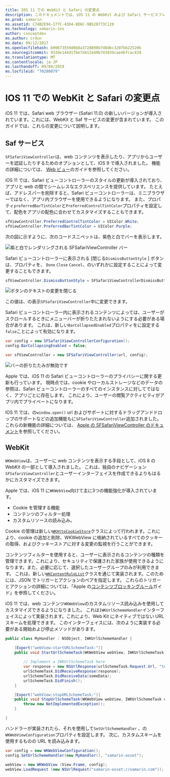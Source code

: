 ```yaml
---
title: IOS 11 での WebKit と Safari の変更点
description: このドキュメントでは、iOS 11 の WebKit および Safari サービスフレームワークに加えられた変更について説明します。 SFSafariViewController のスタイル更新と WKWebView の新機能について説明します。
ms.prod: xamarin
ms.assetid: C74B2E94-177C-43D4-8D6C-9B528773C120
ms.technology: xamarin-ios
author: conceptdev
ms.author: crdun
ms.date: 09/12/2017
ms.openlocfilehash: b90673559d0b8a3728898b7d8dbc3207bb22520b
ms.sourcegitcommit: 933de144d1fbe7d412e49b743839cae4bfcac439
ms.translationtype: MT
ms.contentlocale: ja-JP
ms.lasthandoff: 09/04/2019
ms.locfileid: "70280079"
---
```

# <a name="webkit-and-safari-changes-in-ios-11"></a>IOS 11 での WebKit と Safari の変更点

iOS 11 では、Safari web ブラウザー (Safari 11.0) の新しいバージョンが導入されています。これには、WebKit と Saf サービスの変更が含まれています。 このガイドでは、これらの変更について説明します。

## <a name="safariservices"></a>Saf サービス

`SFSafariViewController`は、web コンテンツを表示したり、アプリからユーザーを認証したりするためのオプションとして、iOS 9 で導入されました。 機能の詳細については、 [Web ビュー](~/ios/user-interface/controls/uiwebview.md#safariviewcontroller)のガイドを参照してください。

iOS 11 では、Safari ビューコントローラーのスタイルの更新が導入されており、アプリと web の間でシームレスなエクスペリエンスを提供しています。 たとえば、アドレスバーを削除すると、Safari ビューコントローラーは、ミニブラウザーではなく、アプリ内ブラウザーを使用できるようになります。 また、プロパティ`preferredBarTintColor`と`PreferredControlTintColor`プロパティを設定して、配色をアプリの配色に合わせてカスタマイズすることもできます。

```csharp
sfViewController.PreferredControlTintColor = UIColor.White;
sfViewController.PreferredBarTintColor = UIColor.Purple;
```

次の図に示すように、次のコードスニペットは、紫色と白でバーを表示します。

![紫と白でレンダリングされる SFSafariViewController バー](web-images/image1.png)

Safari ビューコントローラーに表示される [閉じる`DismissButtonStyle` ] ボタンは、プロパティを、 `Done` `Close` `Cancel`、のいずれかに設定することによって変更することもできます。

```csharp
sfViewController.DismissButtonStyle = SFSafariViewControllerDismissButtonStyle.Close;
```

![ボタンのテキストの変更を閉じる](web-images/image2.png)

この値は、の表示`SFSafariViewController`中に変更できます。


Safari ビューコントローラー内に表示されるコンテンツによっては、ユーザーがスクロールするときにメニューバーが折りたたまれないようにする必要がある場合があります。 これは、新しい`BarCollapsedEnabled`プロパティをに設定する`false`ことによって有効になります。

```csharp
var config = new SFSafariViewControllerConfiguration();
config.BarCollapsingEnabled = false;

var sfViewController = new SFSafariViewController(url, config);
```

![バーの折りたたみが無効です](web-images/image3.png)

Apple では、iOS 11 の Safari ビューコントローラーのプライバシーに関する更新も行っています。 現時点では、cookie やローカルストレージなどのデータの参照は、Safari ビューコントローラーのすべてのインスタンスに対してではなく、アプリごとに存在します。 これにより、ユーザーの閲覧アクティビティがアプリ内でプライベートになります。

IOS 11 では、の`window.open()` url およびサポートに対するドラッグアンドドロップのサポートなどの追加機能もに`SFSafariViewController`追加されました。 これらの新機能の詳細については、 [Apple の SFSafariViewController のドキュメント](https://developer.apple.com/documentation/safariservices/sfsafariviewcontroller?changes=latest_minor)を参照してください。


## <a name="webkit"></a>WebKit

`WKWebView`は、ユーザーに web コンテンツを表示する手段として、iOS 8 の WebKit の一部として導入されました。 これは、独自のナビゲーション`SFSafariViewController`とユーザーインターフェイスを作成できるよりもはるかにカスタマイズできます。

Apple では、iOS 11 に`WKWebView`向けて主に3つの機能強化が導入されています。 

- Cookie を管理する機能
- コンテンツのフィルター処理
- カスタムリソースの読み込み。 

Cookie の管理は新しい[`WKHttpCookieStore`](https://developer.apple.com/documentation/webkit/wkhttpcookiestore)クラスによって行われます。これにより、cookie の追加と削除、WKWebView に格納されているすべてのクッキーの取得、およびクッキーストアに対する変更の監視を行うことができます。

コンテンツフィルターを使用すると、ユーザーに表示されるコンテンツの種類を管理できます。これにより、セキュリティで保護された家族が使用できるようになります。また、必要に応じて、選択したユーザーグループのみが利用できます。 これは、新しい[`WKContentRuleList`](https://developer.apple.com/documentation/webkit/wkcontentrulelist)クラスを通じて実装されます。このためには、JSON でトリガーとアクションのペアを指定します。 これらのトリガーとアクションの詳細については、「Apple の[コンテンツブロッキングルール](https://developer.apple.com/library/content/documentation/Extensions/Conceptual/ContentBlockingRules/Introduction/Introduction.html)ガイド」を参照してください。

iOS 11 では、web コンテンツ`WKWebView`のカスタムリソース読み込みを使用してカスタマイズできるようになりました。 これは`IWKUrlSchemeHandler`インターフェイスによって実装されます。これにより、Web Kit にネイティブではない URL スキームを処理できます。 このインターフェイスには、次のように実装する必要がある開始および停止メソッドがあります。

```csharp
public class MyHandler : NSObject, IWKUrlSchemeHandler {

    [Export("webView:startURLSchemeTask:")]
    public void StartUrlSchemeTask(WKWebView webView, IWKUrlSchemeTask urlSchemeTask){
        
        // Implement a IWKUrlSchemeTask here
        var response = new NSUrlResponse(urlSchemeTask.Request.Url, "text/html", ContentLength, null);
        urlSchemeTask.DidReceiveResponse(response);
        urlSchemeTask.DidReceiveData(someData);
        urlSchemeTask.DidFinish();
    }

    [Export("webView:stopURLSchemeTask:")]
    public void StopUrlSchemeTask(WKWebView webView, IWKUrlSchemeTask urlSchemeTask){
        throw new NotImplementedException();
    }

}
``` 

ハンドラーが実装されたら、それを使用して`SetUrlSchemeHandler` 、の`WKWebViewConfiguration`プロパティを設定します。 次に、カスタムスキームを使用するものの URL を読み込みます。

```csharp
var config = new WKWebViewConfiguration();
config.SetUrlSchemeHandler(new MyHandler(), "xamarin-asset");

webView = new WKWebView (View.Frame, config);
webView.LoadRequest (new NSUrlRequest("xamarin-asset://xamarin.com"));
```

